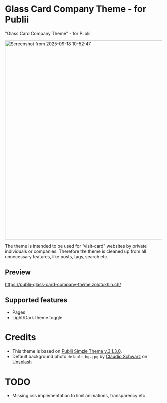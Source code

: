 # Glass Card Company Theme - for Publii
"Glass Card Company Theme" - for Publii

<img width="1280" height="640" alt="Screenshot from 2025-09-18 10-52-47" src="https://github.com/user-attachments/assets/90fbfd81-6ef6-4ffe-8a8e-7608fc0131d7" />

The theme is intended to be used for "visit-card" websites by private individuals or companies.
Therefore the theme is cleaned up from all unnecessary features, like posts, tags, search etc.

## Preview
https://publii-glass-card-company-theme.zolotukhin.ch/

## Supported features
- Pages
- Light/Dark theme toggle

# Credits
- This theme is based on [Publii Simple Theme v.3.1.3.0](https://marketplace.getpublii.com/themes/simple/).
- Default background photo `default_bg.jpg` by <a href="https://unsplash.com/@purzlbaum?utm_content=creditCopyText&utm_medium=referral&utm_source=unsplash">Claudio Schwarz</a> on <a href="https://unsplash.com/photos/a-red-bench-sitting-in-the-middle-of-a-courtyard-J_jSmZUakwI?utm_content=creditCopyText&utm_medium=referral&utm_source=unsplash">Unsplash</a>
    
# TODO
- Missing css implementation to limit animations, transparency etc
